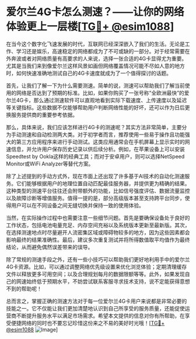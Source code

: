 # 爱尔兰4G卡怎么测速？——让你的网络体验更上一层楼[[TG💪+ @esim1088](https://t.me/s/esim1088)]

在当今这个数字化飞速发展的时代，互联网已经深深嵌入了我们的生活。无论是工作、学习还是娱乐，高速稳定的网络都成为了不可或缺的一部分。对于经常需要在外奔波或者对网络质量有高要求的人来说，选择一张合适的4G卡显得尤为重要。尤其是当我们来到像爱尔兰这样风景如画但网络覆盖情况可能不尽如人意的地方时，如何快速准确地测试自己的4G卡速度就成为了一个值得探讨的话题。

首先，让我们了解一下为什么需要测速。简单的说，测速可以帮助我们了解当前使用的网络是否达到了预期的标准。比如，如果你购买了一张号称“全欧洲最快”的爱尔兰4G卡，那么通过测速软件可以直观地看到实际下载速度、上传速度以及延迟等关键指标。这些数据不仅能够帮助用户判断网络性能的好坏，还可以作为日后更换服务提供商的重要参考依据。

那么，具体来说，我们应该怎样进行4G卡的测速呢？其实方法非常简单，主要分为手动测速和自动检测两大类。对于初学者而言，推荐使用一些易于操作且功能强大的第三方应用程序来进行手动测试。这类应用通常会在手机屏幕上显示实时的网速信息，并允许用户保存历史记录以供后续分析。例如，在苹果设备上可以安装Speedtest by Ookla这样的经典工具；而对于安卓用户，则可以选择NetSpeed Monitor或WiFi Analyzer等替代方案。

除了上述提到的手动方式外，现在市面上还出现了许多基于AI技术的自动化测速服务。它们能够根据用户的地理位置自动匹配最佳服务器，并提供更为精确的结果。这种类型的测速平台往往还会附带额外的功能，比如信号强度评估、数据流量监控以及故障诊断等增值服务。值得一提的是，部分高级版本甚至支持跨平台同步，使得用户可以在不同设备之间无缝切换并保持一致的使用体验。

当然，在实际操作过程中也需要注意一些细节问题。首先是要确保设备处于良好的工作状态，包括电池电量充足、内存空间充裕以及系统版本更新至最新版。其次，在选择测速地点时尽量避开人流密集区域或障碍物较多的地方，因为这些因素都会影响最终的结果准确性。最后，建议多次重复测试并将所得数值取平均值作为最终结论，从而避免偶然误差带来的误导。

除了常规的测速手段之外，还有一些小技巧可以帮助我们更好地利用手中的爱尔兰4G卡资源。比如，可以通过调整网络优先级设置来优化浏览体验；定期清理缓存文件以释放更多可用空间；以及合理规划每月的数据限额等等。此外，如果发现自己的网速始终低于预期水平，不妨尝试联系客服寻求技术支持，说不定能获得意想不到的帮助呢！

总而言之，掌握正确的测速方法对于每一位爱尔兰4G卡用户来说都是非常必要的技能之一。它不仅能让我们更加清楚地认识到自己所享受的服务质量，还能促使运营商不断提升服务水平以满足市场需求。希望本文提供的信息对你有所帮助，在享受便捷网络的同时也不要忘记珍惜这份来之不易的美好时光哦！[[TG💪+ @esim1088](https://t.me/s/esim1088) ![Image](https://i.postimg.cc/4NQfJmqS/Snipaste-2025-05-13-00-14-12.png)]